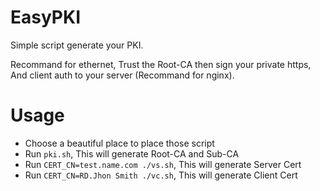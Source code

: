 # EasyPKI
Simple script generate your PKI.

Recommand for ethernet, Trust the Root-CA then sign your private https, And client auth to your server (Recommand for nginx).

# Usage

- Choose a beautiful place to place those script
- Run `pki.sh`, This will generate Root-CA and Sub-CA
- Run `CERT_CN=test.name.com ./vs.sh`, This will generate Server Cert
- Run `CERT_CN=RD.Jhon Smith ./vc.sh`, This will generate Client Cert
